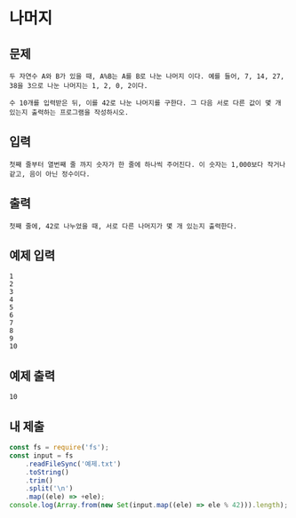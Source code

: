 # 나머지

## 문제

```
두 자연수 A와 B가 있을 때, A%B는 A를 B로 나눈 나머지 이다. 예를 들어, 7, 14, 27, 38을 3으로 나눈 나머지는 1, 2, 0, 2이다.

수 10개를 입력받은 뒤, 이를 42로 나눈 나머지를 구한다. 그 다음 서로 다른 값이 몇 개 있는지 출력하는 프로그램을 작성하시오.
```

## 입력

```
첫째 줄부터 열번째 줄 까지 숫자가 한 줄에 하나씩 주어진다. 이 숫자는 1,000보다 작거나 같고, 음이 아닌 정수이다.
```

## 출력

```
첫째 줄에, 42로 나누었을 때, 서로 다른 나머지가 몇 개 있는지 출력한다.
```

## 예제 입력

```
1
2
3
4
5
6
7
8
9
10
```

## 예제 출력

```
10
```

## 내 제출

```js
const fs = require('fs');
const input = fs
    .readFileSync('예제.txt')
    .toString()
    .trim()
    .split('\n')
    .map((ele) => +ele);
console.log(Array.from(new Set(input.map((ele) => ele % 42))).length);
```
